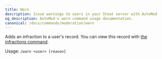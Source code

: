 ```yaml
---
title: Warn
description: Issue warnings to users in your Stoat server with AutoMod's warn command. Track and manage user behavior with detailed warning system.
og_description: AutoMod's warn command usage documentation.
canonical: /docs/commands/moderation/warn
---
```


Adds an infraction to a user's record. You can view this record with [the infractions command](/docs/commands/moderation/infractions).

Usage: `/warn <user> [reason]`
